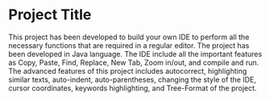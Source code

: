 # Project Title

This project has been developed to build your own IDE to perform all the necessary functions that are required in a regular editor. The project has been developed in Java language. The IDE include all the important features as Copy, Paste, Find, Replace, New Tab, Zoom in/out, and compile and run. The advanced features of this project includes autocorrect, highlighting similar texts, auto-indent, auto-parentheses, changing the style of the IDE, cursor coordinates, keywords highlighting, and Tree-Format of the project.

